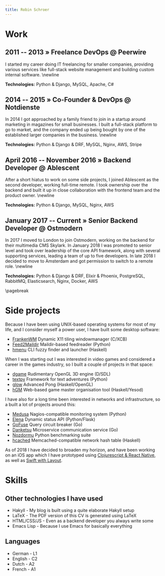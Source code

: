 ```yaml
---
title: Robin Schroer
---
```


# Work

## 2011 -- 2013 » Freelance DevOps @ Peerwire

I started my career doing IT freelancing for smaller companies, providing
various services like full-stack website management and building custom internal
software. \newline

**Technologies:** Python & Django, MySQL, Apache, C#

## 2014 -- 2015 » Co-Founder & DevOps @ Notdienste

In 2014 I got approached by a family friend to join in a startup around
marketing in magazines for small businesses. I built a full-stack platform to go
to market, and the company ended up being bought by one of the established
larger companies in the business. \newline

**Technologies:** Python & Django & DRF, MySQL, Nginx, AWS, Stripe

## April 2016 -- November 2016 » Backend Developer @ Ablescent

After a short hiatus to work on some side projects, I joined Ablescent as the
second developer, working full-time remote. I took ownership over the backend
and built it up in close collaboration with the frontend team and the product
owner. \newline

**Technologies:** Python & Django, MySQL, Nginx, AWS

## January 2017 -- Current » Senior Backend Developer @ Ostmodern

In 2017 I moved to London to join Ostmodern, working on the backend for their
multimedia CMS Skylark. In January 2018 I was promoted to senior level and took
over leadership of the core API framework, along with several supporting
services, leading a team of up to five developers. In late 2018 I decided to
move to Amsterdam and got permission to switch to a remote role. \newline

**Technologies:** Python & Django & DRF, Elixir & Phoenix, PostgreSQL, RabbitMQ,
Elasticsearch, Nginx, Docker, AWS

\pagebreak

# Side projects

Because I have been using UNIX-based operating systems for most of my life, and
I consider myself a power user, I have built some desktop software:

- [FrankenWM](https://github.com/sulami/frankenwm) Dynamic X11 tiling windowmanager (C/XCB)
- [Feed2Maildir](https://github.com/sulami/feed2maildir) Maildir-based feedreader (Python)
- [hmenu](https://github.com/sulami/hmenu) CLI fuzzy finder and launcher (Haskell)

When I was starting out I was interested in video games and considered a career
in the games industry, so I built a couple of projects in that space:

- [dgame](https://github.com/sulami/dgame) Rudimentary OpenGL 3D engine (D/SDL)
- [textpy](https://github.com/sulami/textpy) Framework for text adventures (Python)
- [glow](https://github.com/sulami/glow) Advanced Pong (Haskell/OpenGL)
- [hGM](https://github.com/sulami/hgm) Web-based game master organisation tool (Haskell/Yesod)

I have also for a long time been interested in networks and infrastructure, so a
built a lot of projects around this:

- [Medusa](https://github.com/sulami/medusa) Nagios-compatible monitoring system (Python)
- [Elena](https://github.com/sulami/elena) Dynamic status API (Python/Flask)
- [GoFuse](https://github.com/sulami/gofuse) Query circuit breaker (Go)
- [Danketsu](https://github.com/sulami/danketsu) Microservice communication service (Go)
- [Nozdormu](https://github.com/sulami/nozdormu) Python benchmarking suite
- [hcached](https://github.com/sulami/hcached) Memcached-compatible network hash table (Haskell)

As of 2018 I have decided to broaden my horizon, and have been working on an iOS
app which I have prototyped using [Clojurescript & React
Native](https://github.com/sulami/above-the-horizon), as well as
[Swift with Layout](https://github.com/sulami/above-the-horizon-layout).

# Skills

## Other technologies I have used

- Hakyll - My blog is built using a quite elaborate Hakyll setup
- LaTeX - The PDF version of this CV is generated using LaTeX
- HTML/CSS/JS - Even as a backend developer you always write some
- Emacs Lisp - Because I use Emacs for basically everything

## Languages

- German - L1
- English - C2
- Dutch - A2
- French - A1
